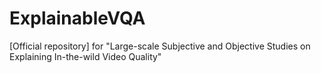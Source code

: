 # ExplainableVQA
[Official repository] for "Large-scale Subjective and Objective Studies on Explaining In-the-wild Video Quality"
